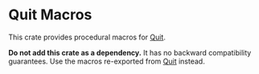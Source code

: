 # Quit Macros

This crate provides procedural macros for [Quit].

**Do not add this crate as a dependency.** It has no backward compatibility
guarantees. Use the macros re-exported from [Quit] instead.

[Quit]: https://crates.io/crates/quit
